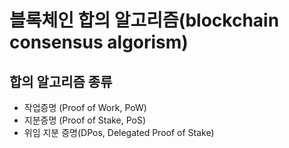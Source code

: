 # 블록체인 합의 알고리즘(blockchain consensus algorism)

## 합의 알고리즘 종류
- 작업증명 (Proof of Work, PoW) 
- 지분증명 (Proof of Stake, PoS) 
- 위임 지분 증명(DPos, Delegated Proof of Stake)



